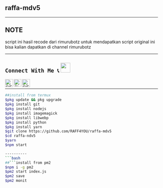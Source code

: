 ## raffa-mdv5
---------
## NOTE
script ini hasil recode dari rimurubotz untuk mendapatkan script original ini bisa kalian dapatkan di channel rimurubotz

---------

## ```Connect With Me 📞``` <img src="https://github.com/siegrin/siegrin/blob/main/Assets/Handshake.gif" height="32px">
  <a href="https://wa.me/6283823397743">
    <img align="left" alt="SIEGRIN | Whastapp" width="26px" src="https://github.com/siegrin/siegrin/blob/main/Assets/Whatsapp.svg" />
  </a> &nbsp;&nbsp;
  <a href="-">
    <img align="left" alt="SIEGRIN | Instagram" width="24px" src="https://github.com/siegrin/siegrin/blob/main/Assets/Instagram.svg" />
  </a> &nbsp;&nbsp;
  <a href="-">
    <img align="left" alt="SIEGRIN | YouTube" width="26px" src="https://github.com/siegrin/siegrin/blob/main/Assets/Youtube.svg" />
  </a> &nbsp;&nbsp;

---------
```bash
##install from termux
$pkg update && pkg upgrade
$pkg install git
$pkg install nodejs
$pkg install imagemagick
$pkg install libwebp
$pkg install python
$pkg install yarn
$git clone https://github.com/RAFF4YOU/raffa-mdv5
$cd raffa-ndv5
$yarn
$npm start

----------
```bash
##```install from pm2
$npm i -g pm2
$pm2 start index.js
$pm2 save
$pm2 monit

